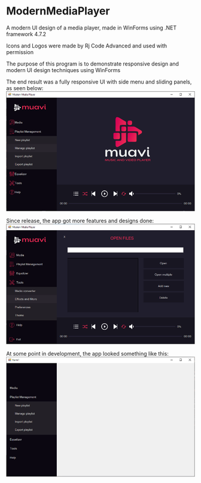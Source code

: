# ModernMediaPlayer
A modern UI design of a media player, made in WinForms using .NET framework 4.7.2

Icons and Logos were made by Rj Code Advanced and used with permission

The purpose of this program is to demonstrate responsive design and modern UI design techniques using WinForms

The end result was a fully responsive UI with side menu and sliding panels, as seen below:
![alt text](https://raw.githubusercontent.com/StanciuMihai/ModernMediaPlayer/master/preview2.png)

Since release, the app got more features and designs done:
![alt text](https://raw.githubusercontent.com/StanciuMihai/ModernMediaPlayer/master/preview3.png)


At some point in development, the app looked something like this:
![alt text](https://raw.githubusercontent.com/StanciuMihai/ModernMediaPlayer/master/preview.png)




